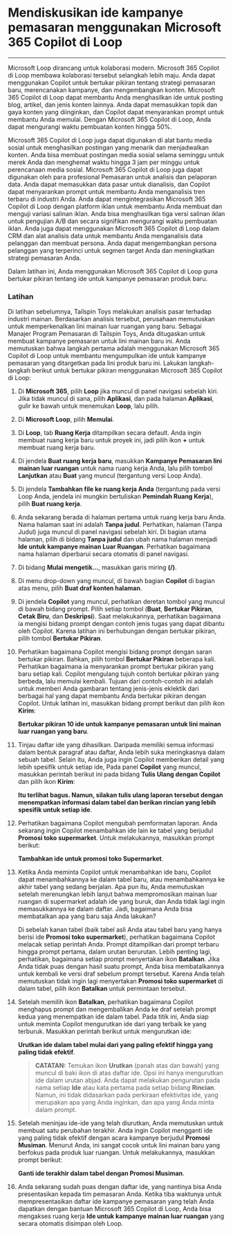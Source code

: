 # Mendiskusikan ide kampanye pemasaran menggunakan Microsoft 365 Copilot di Loop
---
Microsoft Loop dirancang untuk kolaborasi modern. Microsoft 365 Copilot di Loop membawa kolaborasi tersebut selangkah lebih maju. Anda dapat menggunakan Copilot untuk bertukar pikiran tentang strategi pemasaran baru, merencanakan kampanye, dan mengembangkan konten. Microsoft 365 Copilot di Loop dapat membantu Anda menghasilkan ide untuk posting blog, artikel, dan jenis konten lainnya. Anda dapat memasukkan topik dan gaya konten yang diinginkan, dan Copilot dapat menyarankan prompt untuk membantu Anda memulai. Dengan Microsoft 365 Copilot di Loop, Anda dapat mengurangi waktu pembuatan konten hingga 50%.

Microsoft 365 Copilot di Loop juga dapat digunakan di alat bantu media sosial untuk menghasilkan postingan yang menarik dan menjadwalkan konten. Anda bisa membuat postingan media sosial selama seminggu untuk merek Anda dan menghemat waktu hingga 3 jam per minggu untuk perencanaan media sosial. Microsoft 365 Copilot di Loop juga dapat digunakan oleh para profesional Pemasaran untuk analisis dan pelaporan data. Anda dapat memasukkan data pasar untuk dianalisis, dan Copilot dapat menyarankan prompt untuk membantu Anda menganalisis tren terbaru di industri Anda. Anda dapat mengintegrasikan Microsoft 365 Copilot di Loop dengan platform iklan untuk membantu Anda membuat dan menguji variasi salinan iklan. Anda bisa menghasilkan tiga versi salinan iklan untuk pengujian A/B dan secara signifikan mengurangi waktu pembuatan iklan. Anda juga dapat menggunakan Microsoft 365 Copilot di Loop dalam CRM dan alat analisis data untuk membantu Anda menganalisis data pelanggan dan membuat persona. Anda dapat mengembangkan persona pelanggan yang terperinci untuk segmen target Anda dan meningkatkan strategi pemasaran Anda.

Dalam latihan ini, Anda menggunakan Microsoft 365 Copilot di Loop guna bertukar pikiran tentang ide untuk kampanye pemasaran produk baru.

### Latihan

Di latihan sebelumnya, Tailspin Toys melakukan analisis pasar terhadap industri mainan. Berdasarkan analisis tersebut, perusahaan memutuskan untuk memperkenalkan lini mainan luar ruangan yang baru. Sebagai Manajer Program Pemasaran di Tailspin Toys, Anda ditugaskan untuk membuat kampanye pemasaran untuk lini mainan baru ini. Anda memutuskan bahwa langkah pertama adalah menggunakan Microsoft 365 Copilot di Loop untuk membantu mengumpulkan ide untuk kampanye pemasaran yang ditargetkan pada lini produk baru ini. Lakukan langkah-langkah berikut untuk bertukar pikiran menggunakan Microsoft 365 Copilot di Loop:

1.  Di **Microsoft 365**, pilih **Loop** jika muncul di panel navigasi sebelah kiri. Jika tidak muncul di sana, pilih **Aplikasi**, dan pada halaman **Aplikasi**, gulir ke bawah untuk menemukan **Loop**, lalu pilih.
2.  Di **Microsoft Loop**, pilih **Memulai**.
3.  Di **Loop**, tab **Ruang Kerja** ditampilkan secara default. Anda ingin membuat ruang kerja baru untuk proyek ini, jadi pilih ikon **+** untuk membuat ruang kerja baru.
4.  Di jendela **Buat ruang kerja baru**, masukkan **Kampanye Pemasaran lini mainan luar ruangan** untuk nama ruang kerja Anda, lalu pilih tombol **Lanjutkan** atau **Buat** yang muncul (tergantung versi Loop Anda).
5.  Di jendela **Tambahkan file ke ruang kerja Anda** (tergantung pada versi Loop Anda, jendela ini mungkin bertuliskan **Pemindah Ruang Kerja**), pilih **Buat ruang kerja**.
6.  Anda sekarang berada di halaman pertama untuk ruang kerja baru Anda. Nama halaman saat ini adalah **Tanpa judul**. Perhatikan, halaman (Tanpa Judul) juga muncul di panel navigasi sebelah kiri. Di bagian utama halaman, pilih di bidang **Tanpa judul** dan ubah nama halaman menjadi **Ide untuk kampanye mainan Luar Ruangan**. Perhatikan bagaimana nama halaman diperbarui secara otomatis di panel navigasi.
7.  Di bidang **Mulai mengetik...**, masukkan garis miring **(/)**.
8.  Di menu drop-down yang muncul, di bawah bagian **Copilot** di bagian atas menu, pilih **Buat draf konten halaman**.
9.  Di jendela **Copilot** yang muncul, perhatikan deretan tombol yang muncul di bawah bidang prompt. Pilih setiap tombol (**Buat**, **Bertukar Pikiran**, **Cetak Biru**, dan **Deskripsi**). Saat melakukannya, perhatikan bagaimana ia mengisi bidang prompt dengan contoh jenis tugas yang dapat dibantu oleh Copilot. Karena latihan ini berhubungan dengan bertukar pikiran, pilih tombol **Bertukar Pikiran**.
10. Perhatikan bagaimana Copilot mengisi bidang prompt dengan saran bertukar pikiran. Bahkan, pilih tombol **Bertukar Pikiran** beberapa kali. Perhatikan bagaimana ia menyarankan prompt bertukar pikiran yang baru setiap kali. Copilot mengulang tujuh contoh bertukar pikiran yang berbeda, lalu memulai kembali. Tujuan dari contoh-contoh ini adalah untuk memberi Anda gambaran tentang jenis-jenis eklektik dari berbagai hal yang dapat membantu Anda bertukar pikiran dengan Copilot. Untuk latihan ini, masukkan bidang prompt berikut dan pilih ikon **Kirim**:
    
    **Bertukar pikiran 10 ide untuk kampanye pemasaran untuk lini mainan luar ruangan yang baru**.
11. Tinjau daftar ide yang dihasilkan. Daripada memiliki semua informasi dalam bentuk paragraf atau daftar, Anda lebih suka meringkasnya dalam sebuah tabel. Selain itu, Anda juga ingin Copilot memberikan detail yang lebih spesifik untuk setiap ide, Pada panel **Copilot** yang muncul, masukkan perintah berikut ini pada bidang **Tulis Ulang dengan Copilot** dan pilih ikon **Kirim**:
    
    **Itu terlihat bagus. Namun, silakan tulis ulang laporan tersebut dengan menempatkan informasi dalam tabel dan berikan rincian yang lebih spesifik untuk setiap ide**.
12. Perhatikan bagaimana Copilot mengubah pemformatan laporan. Anda sekarang ingin Copilot menambahkan ide lain ke tabel yang berjudul **Promosi toko supermarket**. Untuk melakukannya, masukkan prompt berikut:
    
    **Tambahkan ide untuk promosi toko Supermarket**.
13. Ketika Anda meminta Copilot untuk menambahkan ide baru, Copilot dapat menambahkannya ke dalam tabel baru, atau menambahkannya ke akhir tabel yang sedang berjalan. Apa pun itu, Anda memutuskan setelah merenungkan lebih lanjut bahwa mempromosikan mainan luar ruangan di supermarket adalah ide yang buruk, dan Anda tidak lagi ingin memasukkannya ke dalam daftar. Jadi, bagaimana Anda bisa membatalkan apa yang baru saja Anda lakukan?
    
    Di sebelah kanan tabel (baik tabel asli Anda atau tabel baru yang hanya berisi ide **Promosi toko supermarket**), perhatikan bagaimana Copilot melacak setiap perintah Anda. Prompt ditampilkan dari prompt terbaru hingga prompt pertama, dalam urutan berurutan. Lebih penting lagi, perhatikan, bagaimana setiap prompt menyertakan ikon **Batalkan**. Jika Anda tidak puas dengan hasil suatu prompt, Anda bisa membatalkannya untuk kembali ke versi draf sebelum prompt tersebut. Karena Anda telah memutuskan tidak ingin lagi menyertakan **Promosi toko supermarket** di dalam tabel, pilih ikon **Batalkan** untuk permintaan tersebut.
14. Setelah memilih ikon **Batalkan**, perhatikan bagaimana Copilot menghapus prompt dan mengembalikan Anda ke draf setelah prompt kedua yang menempatkan ide dalam tabel. Pada titik ini, Anda siap untuk meminta Copilot mengurutkan ide dari yang terbaik ke yang terburuk. Masukkan perintah berikut untuk mengurutkan ide:
    
    **Urutkan ide dalam tabel mulai dari yang paling efektif hingga yang paling tidak efektif**.
    
    > **CATATAN:** Temukan ikon **Urutkan** (panah atas dan bawah) yang muncul di baki ikon di atas daftar ide. Opsi ini hanya mengurutkan ide dalam urutan abjad. Anda dapat melakukan pengurutan pada nama setiap **Ide** atau kata pertama pada setiap bidang **Rincian**. Namun, ini tidak didasarkan pada perkiraan efektivitas ide, yang merupakan apa yang Anda inginkan, dan apa yang Anda minta dalam prompt.
15. Setelah meninjau ide-ide yang telah diurutkan, Anda memutuskan untuk membuat satu perubahan terakhir. Anda ingin Copilot mengganti ide yang paling tidak efektif dengan acara kampanye berjudul **Promosi Musiman**. Menurut Anda, ini sangat cocok untuk lini mainan baru yang berfokus pada produk luar ruangan. Untuk melakukannya, masukkan prompt berikut:
    
    **Ganti ide terakhir dalam tabel dengan Promosi Musiman**.
16. Anda sekarang sudah puas dengan daftar ide, yang nantinya bisa Anda presentasikan kepada tim pemasaran Anda. Ketika tiba waktunya untuk mempresentasikan daftar ide kampanye pemasaran yang telah Anda dapatkan dengan bantuan Microsoft 365 Copilot di Loop, Anda bisa mengakses ruang kerja **Ide untuk kampanye mainan luar ruangan** yang secara otomatis disimpan oleh Loop.

